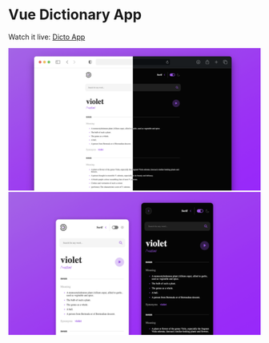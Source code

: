 # Vue Dictionary App
Watch it live: [Dicto App](https://dictioapp.netlify.app/)

![alt text](./public/screen-3.png)
![alt text](./public/screen-4.png)